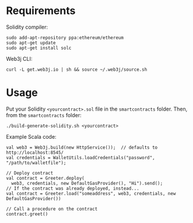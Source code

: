 # Requirements

Solidity compiler:
```
sudo add-apt-repository ppa:ethereum/ethereum
sudo apt-get update
sudo apt-get install solc
```

Web3j CLI:
```
curl -L get.web3j.io | sh && source ~/.web3j/source.sh
```

# Usage

Put your Solidity `<yourcontract>.sol` file in the `smartcontracts` folder.
Then, from the `smartcontracts` folder:
```
./build-generate-solidity.sh <yourcontract>
```

Example Scala code:
```
val web3 = Web3j.build(new HttpService());  // defaults to http://localhost:8545/
val credentials = WalletUtils.loadCredentials("password", "/path/to/walletfile");

// Deploy contract
val contract = Greeter.deploy(
  web3, credentials, new DefaultGasProvider(), "Hi").send();
// If the contract was already deployed, instead...
val contract = Greeter.load("someaddress", web3, credentials, new DefaultGasProvider())

// Call a procedure on the contract
contract.greet()
```